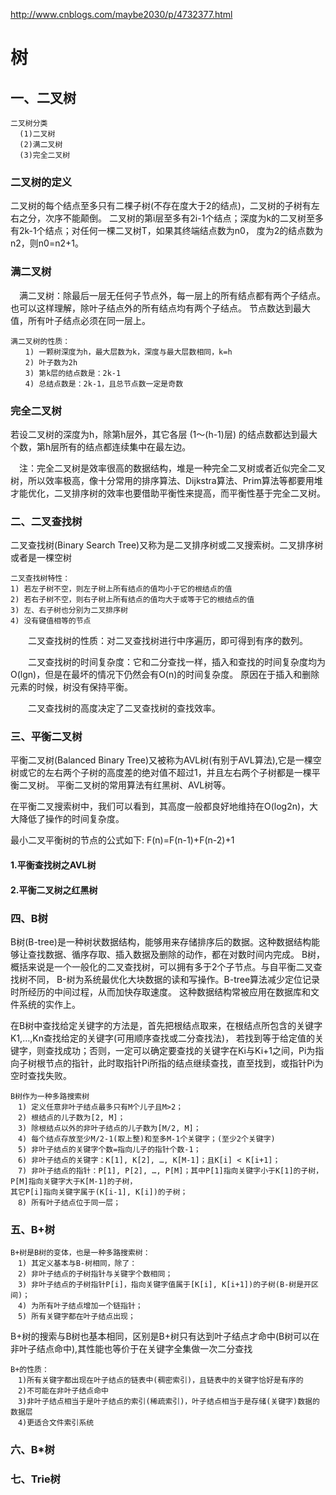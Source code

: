 http://www.cnblogs.com/maybe2030/p/4732377.html

# 树 
## 一、二叉树
```
二叉树分类
  (1)二叉树
  (2)满二叉树
  (3)完全二叉树
```

### 二叉树的定义
  二叉树的每个结点至多只有二棵子树(不存在度大于2的结点)，二叉树的子树有左右之分，次序不能颠倒。
  二叉树的第i层至多有2i-1个结点；深度为k的二叉树至多有2k-1个结点；对任何一棵二叉树T，如果其终端结点数为n0，
  度为2的结点数为n2，则n0=n2+1。  
  
### 满二叉树  
　满二叉树：除最后一层无任何子节点外，每一层上的所有结点都有两个子结点。也可以这样理解，除叶子结点外的所有结点均有两个子结点。
节点数达到最大值，所有叶子结点必须在同一层上。

```
满二叉树的性质：
　　1) 一颗树深度为h，最大层数为k，深度与最大层数相同，k=h
　　2) 叶子数为2h
　　3) 第k层的结点数是：2k-1
　　4) 总结点数是：2k-1，且总节点数一定是奇数
```

### 完全二叉树
  若设二叉树的深度为h，除第h层外，其它各层 (1～(h-1)层) 的结点数都达到最大个数，第h层所有的结点都连续集中在最左边。

　注：完全二叉树是效率很高的数据结构，堆是一种完全二叉树或者近似完全二叉树，所以效率极高，像十分常用的排序算法、Dijkstra算法、Prim算法等都要用堆才能优化，二叉排序树的效率也要借助平衡性来提高，而平衡性基于完全二叉树。        

### 二、二叉查找树

二叉查找树(Binary Search Tree)又称为是二叉排序树或二叉搜索树。二叉排序树或者是一棵空树

```
二叉查找树特性：
1) 若左子树不空，则左子树上所有结点的值均小于它的根结点的值
2) 若右子树不空，则右子树上所有结点的值均大于或等于它的根结点的值
3) 左、右子树也分别为二叉排序树
4) 没有键值相等的节点
``` 

　　二叉查找树的性质：对二叉查找树进行中序遍历，即可得到有序的数列。

　　二叉查找树的时间复杂度：它和二分查找一样，插入和查找的时间复杂度均为O(lgn)，但是在最坏的情况下仍然会有O(n)的时间复杂度。
原因在于插入和删除元素的时候，树没有保持平衡。

　　二叉查找树的高度决定了二叉查找树的查找效率。

### 三、平衡二叉树
平衡二叉树(Balanced Binary Tree)又被称为AVL树(有别于AVL算法),它是一棵空树或它的左右两个子树的高度差的绝对值不超过1，并且左右两个子树都是一棵平衡二叉树。
平衡二叉树的常用算法有红黑树、AVL树等。

在平衡二叉搜索树中，我们可以看到，其高度一般都良好地维持在O(log2n)，大大降低了操作的时间复杂度。

最小二叉平衡树的节点的公式如下: F(n)=F(n-1)+F(n-2)+1

#### 1.平衡查找树之AVL树

#### 2.平衡二叉树之红黑树
    
### 四、B树
  B树(B-tree)是一种树状数据结构，能够用来存储排序后的数据。这种数据结构能够让查找数据、循序存取、插入数据及删除的动作，都在对数时间内完成。
  B树，概括来说是一个一般化的二叉查找树，可以拥有多于2个子节点。与自平衡二叉查找树不同，
  B-树为系统最优化大块数据的读和写操作。B-tree算法减少定位记录时所经历的中间过程，从而加快存取速度。
  这种数据结构常被应用在数据库和文件系统的实作上。
  
  在B树中查找给定关键字的方法是，首先把根结点取来，在根结点所包含的关键字K1,…,Kn查找给定的关键字(可用顺序查找或二分查找法)，
若找到等于给定值的关键字，则查找成功；否则，一定可以确定要查找的关键字在Ki与Ki+1之间，Pi为指向子树根节点的指针，此时取指针Pi所指的结点继续查找，直至找到，或指针Pi为空时查找失败。
  
```
B树作为一种多路搜索树
　1) 定义任意非叶子结点最多只有M个儿子且M>2；
　2) 根结点的儿子数为[2, M]；
　3) 除根结点以外的非叶子结点的儿子数为[M/2, M]；
　4) 每个结点存放至少M/2-1(取上整)和至多M-1个关键字；(至少2个关键字)
　5) 非叶子结点的关键字个数=指向儿子的指针个数-1；
　6) 非叶子结点的关键字：K[1], K[2], …, K[M-1]；且K[i] < K[i+1]；
　7) 非叶子结点的指针：P[1], P[2], …, P[M]；其中P[1]指向关键字小于K[1]的子树，P[M]指向关键字大于K[M-1]的子树，
其它P[i]指向关键字属于(K[i-1], K[i])的子树；
　8) 所有叶子结点位于同一层；
```

### 五、B+树
```
B+树是B树的变体，也是一种多路搜索树：
　1) 其定义基本与B-树相同，除了：
　2) 非叶子结点的子树指针与关键字个数相同；
　3) 非叶子结点的子树指针P[i]，指向关键字值属于[K[i], K[i+1])的子树(B-树是开区间)；
　4) 为所有叶子结点增加一个链指针；
　5) 所有关键字都在叶子结点出现；
```

B+树的搜索与B树也基本相同，区别是B+树只有达到叶子结点才命中(B树可以在非叶子结点命中),其性能也等价于在关键字全集做一次二分查找

```
B+的性质：
　1)所有关键字都出现在叶子结点的链表中(稠密索引)，且链表中的关键字恰好是有序的
　2)不可能在非叶子结点命中
　3)非叶子结点相当于是叶子结点的索引(稀疏索引)，叶子结点相当于是存储(关键字)数据的数据层
　4)更适合文件索引系统
```

### 六、B*树

### 七、Trie树



